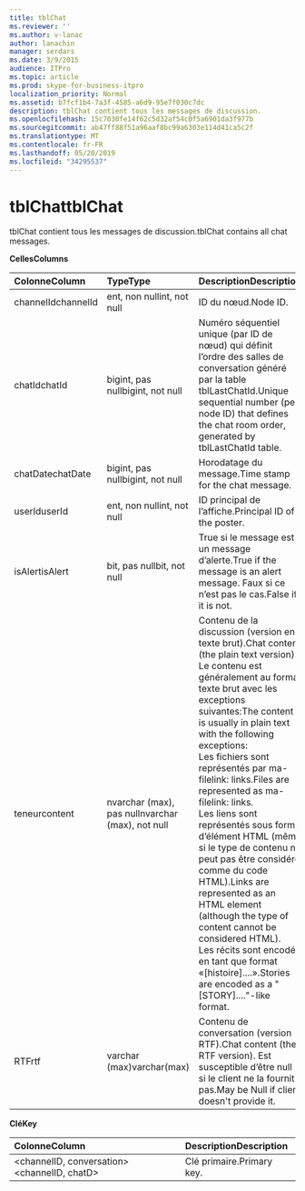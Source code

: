 ```yaml
---
title: tblChat
ms.reviewer: ''
ms.author: v-lanac
author: lanachin
manager: serdars
ms.date: 3/9/2015
audience: ITPro
ms.topic: article
ms.prod: skype-for-business-itpro
localization_priority: Normal
ms.assetid: b7fcf1b4-7a3f-4585-a6d9-95e7f030c7dc
description: tblChat contient tous les messages de discussion.
ms.openlocfilehash: 15c7030fe14f62c5d32af54c0f5a6901da3f977b
ms.sourcegitcommit: ab47ff88f51a96aaf8bc99a6303e114d41ca5c2f
ms.translationtype: MT
ms.contentlocale: fr-FR
ms.lasthandoff: 05/20/2019
ms.locfileid: "34295537"
---
```

# <a name="tblchat"></a><span data-ttu-id="f646e-103">tblChat</span><span class="sxs-lookup"><span data-stu-id="f646e-103">tblChat</span></span>
 
<span data-ttu-id="f646e-104">tblChat contient tous les messages de discussion.</span><span class="sxs-lookup"><span data-stu-id="f646e-104">tblChat contains all chat messages.</span></span>
  
<span data-ttu-id="f646e-105">**Celles**</span><span class="sxs-lookup"><span data-stu-id="f646e-105">**Columns**</span></span>

|<span data-ttu-id="f646e-106">**Colonne**</span><span class="sxs-lookup"><span data-stu-id="f646e-106">**Column**</span></span>|<span data-ttu-id="f646e-107">**Type**</span><span class="sxs-lookup"><span data-stu-id="f646e-107">**Type**</span></span>|<span data-ttu-id="f646e-108">**Description**</span><span class="sxs-lookup"><span data-stu-id="f646e-108">**Description**</span></span>|
|:-----|:-----|:-----|
|<span data-ttu-id="f646e-109">channelId</span><span class="sxs-lookup"><span data-stu-id="f646e-109">channelId</span></span>  <br/> |<span data-ttu-id="f646e-110">ent, non null</span><span class="sxs-lookup"><span data-stu-id="f646e-110">int, not null</span></span>  <br/> |<span data-ttu-id="f646e-111">ID du nœud.</span><span class="sxs-lookup"><span data-stu-id="f646e-111">Node ID.</span></span>  <br/> |
|<span data-ttu-id="f646e-112">chatId</span><span class="sxs-lookup"><span data-stu-id="f646e-112">chatId</span></span>  <br/> |<span data-ttu-id="f646e-113">bigint, pas null</span><span class="sxs-lookup"><span data-stu-id="f646e-113">bigint, not null</span></span>  <br/> |<span data-ttu-id="f646e-114">Numéro séquentiel unique (par ID de nœud) qui définit l’ordre des salles de conversation généré par la table tblLastChatId.</span><span class="sxs-lookup"><span data-stu-id="f646e-114">Unique sequential number (per node ID) that defines the chat room order, generated by tblLastChatId table.</span></span>  <br/> |
|<span data-ttu-id="f646e-115">chatDate</span><span class="sxs-lookup"><span data-stu-id="f646e-115">chatDate</span></span>  <br/> |<span data-ttu-id="f646e-116">bigint, pas null</span><span class="sxs-lookup"><span data-stu-id="f646e-116">bigint, not null</span></span>  <br/> |<span data-ttu-id="f646e-117">Horodatage du message.</span><span class="sxs-lookup"><span data-stu-id="f646e-117">Time stamp for the chat message.</span></span>  <br/> |
|<span data-ttu-id="f646e-118">userId</span><span class="sxs-lookup"><span data-stu-id="f646e-118">userId</span></span>  <br/> |<span data-ttu-id="f646e-119">ent, non null</span><span class="sxs-lookup"><span data-stu-id="f646e-119">int, not null</span></span>  <br/> |<span data-ttu-id="f646e-120">ID principal de l’affiche.</span><span class="sxs-lookup"><span data-stu-id="f646e-120">Principal ID of the poster.</span></span>  <br/> |
|<span data-ttu-id="f646e-121">isAlert</span><span class="sxs-lookup"><span data-stu-id="f646e-121">isAlert</span></span>  <br/> |<span data-ttu-id="f646e-122">bit, pas null</span><span class="sxs-lookup"><span data-stu-id="f646e-122">bit, not null</span></span>  <br/> |<span data-ttu-id="f646e-123">True si le message est un message d’alerte.</span><span class="sxs-lookup"><span data-stu-id="f646e-123">True if the message is an alert message.</span></span> <span data-ttu-id="f646e-124">Faux si ce n’est pas le cas.</span><span class="sxs-lookup"><span data-stu-id="f646e-124">False if it is not.</span></span>  <br/> |
|<span data-ttu-id="f646e-125">teneur</span><span class="sxs-lookup"><span data-stu-id="f646e-125">content</span></span>  <br/> |<span data-ttu-id="f646e-126">nvarchar (max), pas null</span><span class="sxs-lookup"><span data-stu-id="f646e-126">nvarchar (max), not null</span></span>  <br/> | <span data-ttu-id="f646e-127">Contenu de la discussion (version en texte brut).</span><span class="sxs-lookup"><span data-stu-id="f646e-127">Chat content (the plain text version).</span></span> <span data-ttu-id="f646e-128">Le contenu est généralement au format texte brut avec les exceptions suivantes:</span><span class="sxs-lookup"><span data-stu-id="f646e-128">The content is usually in plain text with the following exceptions:</span></span> <br/>  <span data-ttu-id="f646e-129">Les fichiers sont représentés par ma-filelink: links.</span><span class="sxs-lookup"><span data-stu-id="f646e-129">Files are represented as ma-filelink: links.</span></span> <br/>  <span data-ttu-id="f646e-130">Les liens sont représentés sous forme d’élément HTML (même si le type de contenu ne peut pas être considéré comme du code HTML).</span><span class="sxs-lookup"><span data-stu-id="f646e-130">Links are represented as an HTML element (although the type of content cannot be considered HTML).</span></span> <br/>  <span data-ttu-id="f646e-131">Les récits sont encodés en tant que format «[histoire]....».</span><span class="sxs-lookup"><span data-stu-id="f646e-131">Stories are encoded as a "[STORY]...."-like format.</span></span> <br/> |
|<span data-ttu-id="f646e-132">RTF</span><span class="sxs-lookup"><span data-stu-id="f646e-132">rtf</span></span>  <br/> |<span data-ttu-id="f646e-133">varchar (max)</span><span class="sxs-lookup"><span data-stu-id="f646e-133">varchar(max)</span></span>  <br/> |<span data-ttu-id="f646e-134">Contenu de conversation (version RTF).</span><span class="sxs-lookup"><span data-stu-id="f646e-134">Chat content (the RTF version).</span></span> <span data-ttu-id="f646e-135">Est susceptible d’être null si le client ne la fournit pas.</span><span class="sxs-lookup"><span data-stu-id="f646e-135">May be Null if client doesn't provide it.</span></span>  <br/> |
   
<span data-ttu-id="f646e-136">**Clé**</span><span class="sxs-lookup"><span data-stu-id="f646e-136">**Key**</span></span>

|<span data-ttu-id="f646e-137">**Colonne**</span><span class="sxs-lookup"><span data-stu-id="f646e-137">**Column**</span></span>|<span data-ttu-id="f646e-138">**Description**</span><span class="sxs-lookup"><span data-stu-id="f646e-138">**Description**</span></span>|
|:-----|:-----|
|<span data-ttu-id="f646e-139">\<channelID, conversation\></span><span class="sxs-lookup"><span data-stu-id="f646e-139">\<channelID, chatD\></span></span>  <br/> |<span data-ttu-id="f646e-140">Clé primaire.</span><span class="sxs-lookup"><span data-stu-id="f646e-140">Primary key.</span></span>  <br/> |
   

